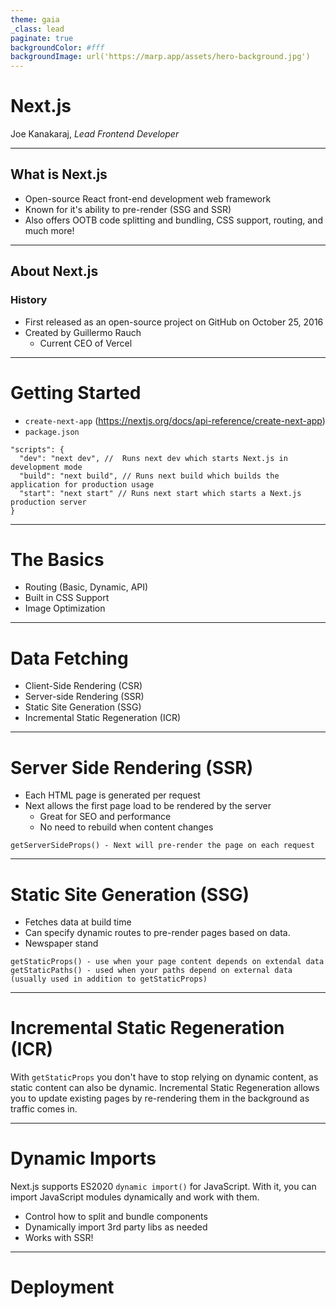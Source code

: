 ```yaml
---
theme: gaia
_class: lead
paginate: true
backgroundColor: #fff
backgroundImage: url('https://marp.app/assets/hero-background.jpg')
---
```


# Next.js

Joe Kanakaraj, *Lead Frontend Developer*

---

## What is Next.js

- Open-source React front-end development web framework
- Known for it's ability to pre-render (SSG and SSR)
- Also offers OOTB code splitting and bundling, CSS support, routing, and much more!

---

## About Next.js
### History
- First released as an open-source project on GitHub on October 25, 2016
- Created by Guillermo Rauch
    - Current CEO of Vercel

---
# Getting Started

- `create-next-app` (https://nextjs.org/docs/api-reference/create-next-app)
- `package.json`
```
"scripts": {
  "dev": "next dev", //  Runs next dev which starts Next.js in development mode
  "build": "next build", // Runs next build which builds the application for production usage
  "start": "next start" // Runs next start which starts a Next.js production server
}
```
---

# The Basics

- Routing (Basic, Dynamic, API)
- Built in CSS Support
- Image Optimization


---
# Data Fetching
- Client-Side Rendering (CSR)
- Server-side Rendering (SSR)
- Static Site Generation (SSG)
- Incremental Static Regeneration (ICR)

___
# Server Side Rendering (SSR)
- Each HTML page is generated per request
- Next allows the first page load to be rendered by the server 
  - Great for SEO and performance
  - No need to rebuild when content changes
  
``` 
getServerSideProps() - Next will pre-render the page on each request
```

---
# Static Site Generation (SSG)

- Fetches data at build time
- Can specify dynamic routes to pre-render pages based on data. 
- Newspaper stand

```
getStaticProps() - use when your page content depends on extendal data
getStaticPaths() - used when your paths depend on external data (usually used in addition to getStaticProps) 
```
___
# Incremental Static Regeneration (ICR)
With `getStaticProps` you don't have to stop relying on dynamic content, as static content can also be dynamic. Incremental Static Regeneration allows you to update existing pages by re-rendering them in the background as traffic comes in.

___
# Dynamic Imports
Next.js supports ES2020 `dynamic import()` for JavaScript. 
With it, you can import JavaScript modules dynamically and work with them. 

- Control how to split and bundle components
- Dynamically import 3rd party libs as needed 
- Works with SSR!

___
# Deployment

